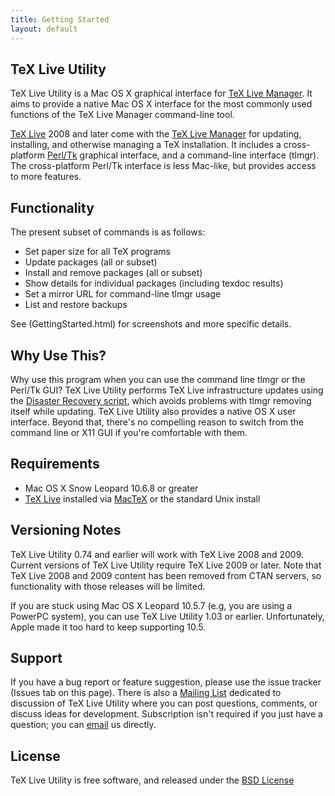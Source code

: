 ```yaml
---
title: Getting Started
layout: default
---
```


## TeX Live Utility

TeX Live Utility is a Mac OS X graphical interface for [TeX Live Manager](http://www.tug.org/texlive/tlmgr.html).  It aims to provide a native Mac OS X interface for the most commonly used functions of the TeX Live Manager command-line tool.

[TeX Live](http://www.tug.org/texlive/) 2008 and later come with the [TeX Live Manager](http://www.tug.org/texlive/tlmgr.html) for updating, installing, and otherwise managing a TeX installation.  It includes a cross-platform [Perl/Tk](http://search.cpan.org/~srezic/Tk/) graphical interface, and a command-line interface (tlmgr).  The cross-platform Perl/Tk interface is less Mac-like, but provides access to more features.

## Functionality

The present subset of commands is as follows:

  * Set paper size for all TeX programs
  * Update packages (all or subset)
  * Install and remove packages (all or subset)
  * Show details for individual packages (including texdoc results)
  * Set a mirror URL for command-line tlmgr usage
  * List and restore backups

See (GettingStarted.html) for screenshots and more specific details.

## Why Use This?
Why use this program when you can use the command line tlmgr or the Perl/Tk GUI?  TeX Live Utility performs TeX Live infrastructure updates using the [Disaster Recovery script](http://www.tug.org/texlive/tlmgr.html), which avoids problems with tlmgr removing itself while updating.  TeX Live Utility also provides a native OS X user interface.  Beyond that, there's no compelling reason to switch from the command line or X11 GUI if you're comfortable with them.

## Requirements

  * Mac OS X Snow Leopard 10.6.8 or greater
  * [TeX Live](http://www.tug.org/texlive/) installed via [MacTeX](http://www.tug.org/mactex) or the standard Unix install


## Versioning Notes
TeX Live Utility 0.74 and earlier will work with TeX Live 2008 and 2009.  Current versions of TeX Live Utility require TeX Live 2009 or later.  Note that TeX Live 2008 and 2009 content has been removed from CTAN servers, so functionality with those releases will be limited.

If you are stuck using Mac OS X Leopard 10.5.7 (e.g, you are using a PowerPC system), you can use TeX Live Utility 1.03 or earlier.  Unfortunately, Apple made it too hard to keep supporting 10.5.

## Support
If you have a bug report or feature suggestion, please use the issue tracker (Issues tab on this page). There is also a [Mailing List](http://tug.org/mailman/listinfo/tlu) dedicated to discussion of TeX Live Utility where you can post questions, comments, or discuss ideas for development. Subscription isn't required if you just have a question; you can [email](mailto:tlu@tug.org) us directly.

## License
TeX Live Utility is free software, and released under the [BSD License](License.html)
